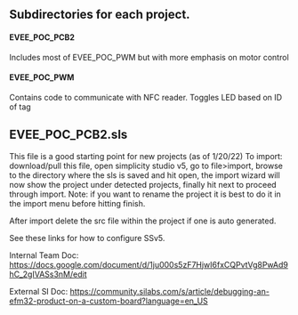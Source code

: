 ## Subdirectories for each project.

#### EVEE_POC_PCB2
Includes most of EVEE_POC_PWM but with more emphasis on motor control

#### EVEE_POC_PWM
Contains code to communicate with NFC reader. Toggles LED based on ID of tag

## EVEE_POC_PCB2.sls
This file is a good starting point for new projects (as of 1/20/22)
To import: download/pull this file, open simplicity studio v5, go to file>import, browse to the directory where the sls is saved and hit open, the import wizard will now show the project under detected projects, finally hit next to proceed through import. Note: if you want to rename the project it is best to do it in the import menu before hitting finish. 


After import delete the src file within the project if one is auto generated.

See these links for how to configure SSv5.

Internal Team Doc:
https://docs.google.com/document/d/1ju000s5zF7HjwI6fxCQPvtVg8PwAd9hC_2gIVASs3nM/edit

External SI Doc:
https://community.silabs.com/s/article/debugging-an-efm32-product-on-a-custom-board?language=en_US   

